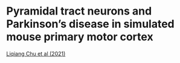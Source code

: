 <h1>Pyramidal tract neurons and Parkinson’s disease in simulated mouse primary motor cortex</h1>
<a href="https://www.jneurosci.org/content/41/25/5553" target="_blank">Liqiang Chu et al (2021)</a>
